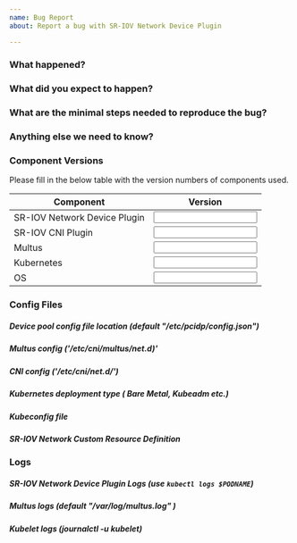```yaml
---
name: Bug Report
about: Report a bug with SR-IOV Network Device Plugin

---
```

<!-- Please use this template while reporting a bug and provide as much relevant info as possible. Doing so give us the best chance to find a prompt resolution to your issue -->

### What happened?

### What did you expect to happen?

### What are the minimal steps needed to reproduce the bug?

### Anything else we need to know?

### Component Versions
Please fill in the below table with the version numbers of components used.

Component | Version|
------------------------------|--------------------|
|SR-IOV Network Device Plugin |<Input Version Here>|
|SR-IOV CNI Plugin            |<Input Version Here>|
|Multus                       |<Input Version Here>|
| Kubernetes                  |<Input Version Here>| 
| OS                          |<Input Version Here>|

### Config Files
##### Device pool config file location (default "/etc/pcidp/config.json")

##### Multus config ('/etc/cni/multus/net.d)'

##### CNI config ('/etc/cni/net.d/')

##### Kubernetes deployment type ( Bare Metal, Kubeadm etc.)

##### Kubeconfig file

##### SR-IOV Network Custom Resource Definition

### Logs
##### SR-IOV Network Device Plugin Logs (use `kubectl logs $PODNAME`)

##### Multus logs (default "/var/log/multus.log" )

##### Kubelet logs (journalctl -u kubelet)
